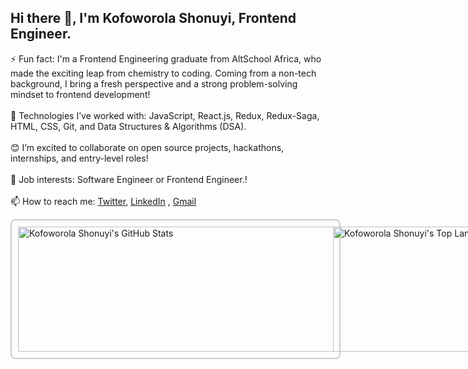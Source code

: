 ## Hi there 👋, I'm Kofoworola Shonuyi, Frontend Engineer.



⚡ Fun fact:  I'm a Frontend Engineering graduate from AltSchool Africa, who made the exciting leap from chemistry to coding. Coming from a non-tech background, I bring a fresh 
              perspective and a strong problem-solving mindset to frontend development!<br/><br/>
🌱 Technologies I’ve worked with: JavaScript, React.js, Redux, Redux-Saga, HTML, CSS, Git, and Data Structures & Algorithms (DSA).<br/><br/>
😊 I’m excited to collaborate on open source projects, hackathons, internships, and entry-level roles!<br/><br/>
💼 Job interests: Software Engineer or Frontend Engineer.!<br/><br/>
📫 How to reach me:  [Twitter](https://twitter.com/yourusername),  [LinkedIn](http://linkedin.com/in/kofoworola-shonuyi-647835220) ,  [Gmail](skofoworola3@gmail.com)


<div style="display: flex; align-items: center; justify-content: space-between; width: 100%; border: 2px solid #ccc; padding: 10px; border-radius: 8px;">
  <img src="https://github-readme-stats.vercel.app/api?username=Rolalove&show_icons=true&count_private=true&theme=light" alt="Kofoworola Shonuyi's GitHub Stats" style="width: 600px; height: 200px;"/>
  <img src="https://github-readme-stats.vercel.app/api/top-langs/?username=Rolalove&langs_count=6&layout=compact&theme=light" alt="Kofoworola Shonuyi's Top Languages" style="width: 400px; height: 200px;"/>
</div>



